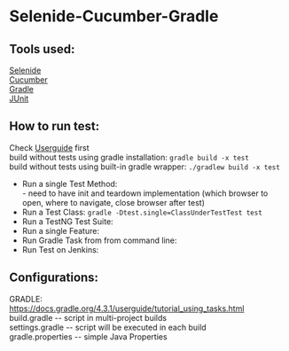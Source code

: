 # Selenide-Cucumber-Gradle

## Tools used:
[Selenide](https://github.com/codeborne/selenide)<br/>
[Cucumber](https://github.com/cucumber/cucumber)<br/>
[Gradle](https://github.com/gradle/gradle)<br/>
[JUnit](https://github.com/junit-team/junit5)<br/>

## How to run test:
Check [Userguide](https://docs.gradle.org/current/userguide/userguide.html) first<br/>
build without tests using gradle installation: `gradle build -x test`<br/>
build without tests using built-in gradle wrapper: `./gradlew build -x test`<br/>

* Run a single Test Method:<br/>
        - need to have init and teardown implementation (which browser to open, where to navigate, close browser after test)
* Run a Test Class: `gradle -Dtest.single=ClassUnderTestTest test`<br/>
* Run a TestNG Test Suite:<br/>
* Run a single Feature:<br/>
* Run Gradle Task from from command line:<br/>
* Run Test on Jenkins:<br/>

## Configurations:
GRADLE:<br/>
https://docs.gradle.org/4.3.1/userguide/tutorial_using_tasks.html<br/>
build.gradle -- script in multi-project builds<br/>
settings.gradle -- script will be executed in each build<br/>
gradle.properties -- simple Java Properties<br/>




